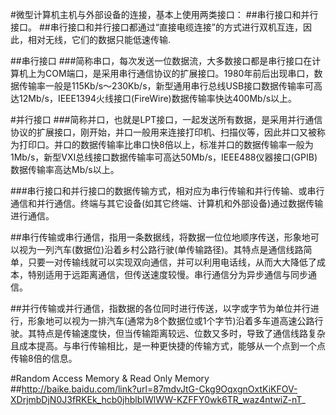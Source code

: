 #微型计算机主机与外部设备的连接，基本上使用两类接口：
##串行接口和并行接口。
##串行接口和并行接口都通过“直接电缆连接”的方式进行双机互连，因此，相对无线，它们的数据只能低速传输.

##串行接口
###简称串口，每次发送一位数据流，大多数接口都是串行接口在计算机上为COM端口，是采用串行通信协议的扩展接口。1980年前后出现串口，数据传输率一般是115Kb/s～230Kb/s，新型通用串行总线USB接口数据传输率可高达12Mb/s，IEEE1394火线接口(FireWire)数据传输率快达400Mb/s以上。

#并行接口
###简称并口，也就是LPT接口，一起发送所有数据，是采用并行通信协议的扩展接口，刚开始，并口一般用来连接打印机、扫描仪等，因此并口又被称为打印口。并口的数据传输率比串口快8倍以上，标准并口的数据传输率一般为1Mb/s，新型VXI总线接口数据传输率可高达50Mb/s，IEEE488仪器接口(GPIB)数据传输率高达Mb/s以上。

###串行接口和并行接口的数据传输方式，相对应为串行传输和并行传输、或串行通信和并行通信。终端与其它设备(如其它终端、计算机和外部设备)通过数据传输进行通信。

##串行传输或串行通信，指用一条数据线，将数据一位位地顺序传送，形象地可以视为一列汽车(数据位)沿着乡村公路行驶(单传输路径)。其特点是通信线路简单，只要一对传输线就可以实现双向通信，并可以利用电话线，从而大大降低了成本，特别适用于远距离通信，但传送速度较慢。串行通信分为异步通信与同步通信。

##并行传输或并行通信，指数据的各位同时进行传送，以字或字节为单位并行进行，形象地可以视为一排汽车(通常为8个数据位或1个字节)沿着多车道高速公路行驶。其特点是传输速度快，但当传输距离较远、位数又多时，导致了通信线路复杂且成本提高。与串行传输相比，是一种更快捷的传输方式，能够从一个点到一个点传输8倍的信息。

#Random Access Memory & Read Only Memory
##http://baike.baidu.com/link?url=87mdvJtG-Ckg9OqxgnOxtKiKFOV-XDrjmbDjN0J3fRKEk_hcb0jhblbIWlWW-KZFFY0wk6TR_waz4ntwiZ-nT_